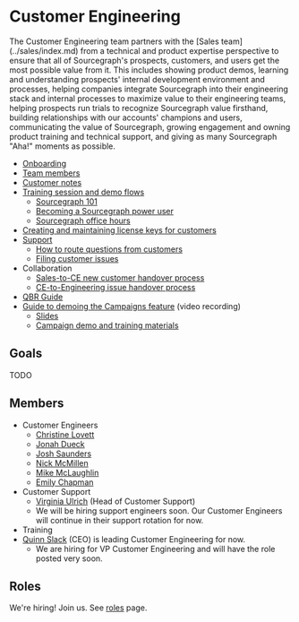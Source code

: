 # Customer Engineering

The Customer Engineering team partners with the [Sales team] (../sales/index.md) from a technical and product expertise perspective to ensure that all of Sourcegraph's prospects, customers, and users get the most possible value from it. This includes showing product demos, learning and understanding prospects' internal development environment and processes, helping companies integrate Sourcegraph into their engineering stack and internal processes to maximize value to their engineering teams, helping prospects run trials to recognize Sourcegraph value firsthand, building relationships with our accounts' champions and users, communicating the value of Sourcegraph, growing engagement and owning product training and technical support, and giving as many Sourcegraph "Aha!" moments as possible.

* [Onboarding](onboarding.md)
* [Team members](#members)
* [Customer notes](customer-notes.md)
* [Training session and demo flows](training.md)
	* [Sourcegraph 101](training.md#sourcegraph-101-standard-demo-flow)
	* [Becoming a Sourcegraph power user](training.md#becoming-a-sourcegraph-power-user)
	* [Sourcegraph office hours](training.md#sourcegraph-office-hours)
* [Creating and maintaining license keys for customers](license_keys.md)
* [Support](support.md)
	* [How to route questions from customers](routing_questions.md)
	* [Filing customer issues](customer_issues.md)
* Collaboration
	* [Sales-to-CE new customer handover process](../sales/sales_to_ce_handover.md)
	* [CE-to-Engineering issue handover process](ce_to_eng_handover.md)
* [QBR Guide](qbr_guide.md)
* [Guide to demoing the Campaigns feature](https://drive.google.com/drive/u/0/folders/1ZI9A_u8K7cxQS_-WFbkG75PcqgkGpPGI) (video recording)
	* [Slides](https://docs.google.com/presentation/d/1niZBMhHKWJT1-n_ExSbYIRD51vcubrWwQm-Tc5EZo8s/edit#slide=id.g7d2aea8729_0_0)
	* [Campaign demo and training materials](https://docs.google.com/document/d/1xQxhdGaudydOn5nBGIG91F6Z4VR4NwBfuKFvgbmCjJo/edit?usp=drive_web&ouid=107037782400977645523)

## Goals

TODO

## Members

- Customer Engineers
  - [Christine Lovett](../../company/team/index.md#christine-lovett-she-her)
  - [Jonah Dueck](../../company/team/index.md#jonah-dueck-he-him)
  - [Josh Saunders](../../company/team/index.md#josh-saunders)
  - [Nick McMillen](../../company/team/index.md#nick-mcmillen-he-him)
  - [Mike McLaughlin](../../company/team/index.md#mike-mclaughlin-he-him)
  - [Emily Chapman](../../company/team/index.md#emily-chapman-she-her)
- Customer Support
  - [Virginia Ulrich](../../company/team/index.md#virginia-ulrich-she-her) (Head of Customer Support)
  - We will be hiring support engineers soon. Our Customer Engineers will continue in their support rotation for now.
- Training
- [Quinn Slack](../../company/team/index.md#quinn-slack) (CEO) is leading Customer Engineering for now.
  - We are hiring for VP Customer Engineering and will have the role posted very soon.

## Roles

We're hiring! Join us. See [roles](./roles/index.md) page.
